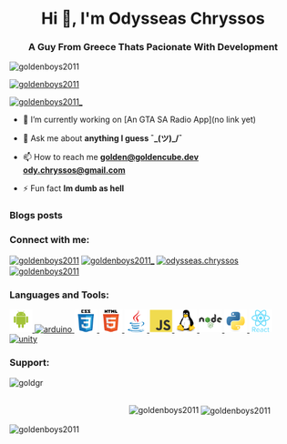 <h1 align="center">Hi 👋, I'm Odysseas Chryssos</h1>
<h3 align="center">A Guy From Greece Thats Pacionate With Development</h3>

<p align="left"> <img src="https://komarev.com/ghpvc/?username=goldenboys2011&label=Profile%20views&color=0e75b6&style=flat" alt="goldenboys2011" /> </p>

<p align="left"> <a href="https://github.com/ryo-ma/github-profile-trophy"><img src="https://github-profile-trophy.vercel.app/?username=goldenboys2011" alt="goldenboys2011" /></a> </p>

<p align="left"> <a href="https://twitter.com/goldenboys2011_" target="blank"><img src="https://img.shields.io/twitter/follow/goldenboys2011_?logo=twitter&style=for-the-badge" alt="goldenboys2011_" /></a> </p>

- 🔭 I’m currently working on [An GTA SA Radio App](no link yet)

- 💬 Ask me about **anything I guess ¯\_(ツ)_/¯**

- 📫 How to reach me **golden@goldencube.dev ody.chryssos@gmail.com**

- ⚡ Fun fact **Im dumb as hell**

### Blogs posts
<!-- BLOG-POST-LIST:START -->
<!-- BLOG-POST-LIST:END -->

<h3 align="left">Connect with me:</h3>
<p align="left">
<a href="https://dev.to/goldenboys2011" target="blank"><img align="center" src="https://raw.githubusercontent.com/rahuldkjain/github-profile-readme-generator/master/src/images/icons/Social/devto.svg" alt="goldenboys2011" height="30" width="40" /></a>
<a href="https://twitter.com/goldenboys2011_" target="blank"><img align="center" src="https://raw.githubusercontent.com/rahuldkjain/github-profile-readme-generator/master/src/images/icons/Social/twitter.svg" alt="goldenboys2011_" height="30" width="40" /></a>
<a href="https://instagram.com/odysseas.chryssos" target="blank"><img align="center" src="https://raw.githubusercontent.com/rahuldkjain/github-profile-readme-generator/master/src/images/icons/Social/instagram.svg" alt="odysseas.chryssos" height="30" width="40" /></a>
<a href="https://www.youtube.com/c/goldenboys2011" target="blank"><img align="center" src="https://raw.githubusercontent.com/rahuldkjain/github-profile-readme-generator/master/src/images/icons/Social/youtube.svg" alt="goldenboys2011" height="30" width="40" /></a>
</p>

<h3 align="left">Languages and Tools:</h3>
<p align="left"> <a href="https://developer.android.com" target="_blank" rel="noreferrer"> <img src="https://raw.githubusercontent.com/devicons/devicon/master/icons/android/android-original-wordmark.svg" alt="android" width="40" height="40"/> </a> <a href="https://www.arduino.cc/" target="_blank" rel="noreferrer"> <img src="https://cdn.worldvectorlogo.com/logos/arduino-1.svg" alt="arduino" width="40" height="40"/> </a> <a href="https://www.w3schools.com/css/" target="_blank" rel="noreferrer"> <img src="https://raw.githubusercontent.com/devicons/devicon/master/icons/css3/css3-original-wordmark.svg" alt="css3" width="40" height="40"/> </a> <a href="https://www.w3.org/html/" target="_blank" rel="noreferrer"> <img src="https://raw.githubusercontent.com/devicons/devicon/master/icons/html5/html5-original-wordmark.svg" alt="html5" width="40" height="40"/> </a> <a href="https://www.java.com" target="_blank" rel="noreferrer"> <img src="https://raw.githubusercontent.com/devicons/devicon/master/icons/java/java-original.svg" alt="java" width="40" height="40"/> </a> <a href="https://developer.mozilla.org/en-US/docs/Web/JavaScript" target="_blank" rel="noreferrer"> <img src="https://raw.githubusercontent.com/devicons/devicon/master/icons/javascript/javascript-original.svg" alt="javascript" width="40" height="40"/> </a> <a href="https://www.linux.org/" target="_blank" rel="noreferrer"> <img src="https://raw.githubusercontent.com/devicons/devicon/master/icons/linux/linux-original.svg" alt="linux" width="40" height="40"/> </a> <a href="https://nodejs.org" target="_blank" rel="noreferrer"> <img src="https://raw.githubusercontent.com/devicons/devicon/master/icons/nodejs/nodejs-original-wordmark.svg" alt="nodejs" width="40" height="40"/> </a> <a href="https://www.python.org" target="_blank" rel="noreferrer"> <img src="https://raw.githubusercontent.com/devicons/devicon/master/icons/python/python-original.svg" alt="python" width="40" height="40"/> </a> <a href="https://reactjs.org/" target="_blank" rel="noreferrer"> <img src="https://raw.githubusercontent.com/devicons/devicon/master/icons/react/react-original-wordmark.svg" alt="react" width="40" height="40"/> </a> <a href="https://unity.com/" target="_blank" rel="noreferrer"> <img src="https://www.vectorlogo.zone/logos/unity3d/unity3d-icon.svg" alt="unity" width="40" height="40"/> </a> </p>

<h3 align="left">Support:</h3>
<p><a href="https://ko-fi.com/goldengr"> <img align="left" src="https://cdn.ko-fi.com/cdn/kofi3.png?v=3" height="50" width="210" alt="goldgr" /></a></p><br><br>

<p><img align="left" src="https://github-readme-stats.vercel.app/api/top-langs?username=goldenboys2011&show_icons=true&locale=en&layout=compact" alt="goldenboys2011" /></p>

<p>&nbsp;<img align="center" src="https://github-readme-stats.vercel.app/api?username=goldenboys2011&show_icons=true&locale=en" alt="goldenboys2011" /></p>

<p><img align="center" src="https://github-readme-streak-stats.herokuapp.com/?user=goldenboys2011&" alt="goldenboys2011" /></p>
